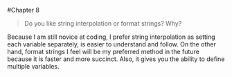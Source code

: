 #Chapter 8

>Do you like string interpolation or format strings?  Why?

Because I am still novice at coding, I prefer string interpolation as setting each variable separately, is easier to understand and follow.
On the other hand, format strings I feel will be my preferred method in the future because it is faster and more succinct. Also, it gives you the ability to define
multiple variables.
